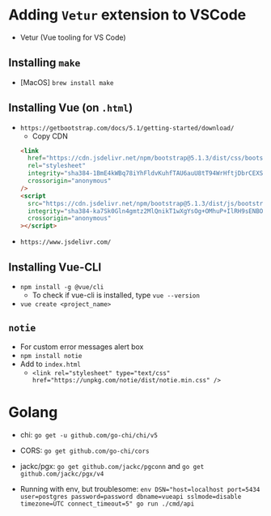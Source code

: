 # Adding `Vetur` extension to VSCode

- Vetur (Vue tooling for VS Code)

## Installing `make`

- [MacOS] `brew install make`

## Installing Vue (on `.html`)

- `https://getbootstrap.com/docs/5.1/getting-started/download/`
  - Copy CDN
  ```html
  <link
    href="https://cdn.jsdelivr.net/npm/bootstrap@5.1.3/dist/css/bootstrap.min.css"
    rel="stylesheet"
    integrity="sha384-1BmE4kWBq78iYhFldvKuhfTAU6auU8tT94WrHftjDbrCEXSU1oBoqyl2QvZ6jIW3"
    crossorigin="anonymous"
  />
  <script
    src="https://cdn.jsdelivr.net/npm/bootstrap@5.1.3/dist/js/bootstrap.bundle.min.js"
    integrity="sha384-ka7Sk0Gln4gmtz2MlQnikT1wXgYsOg+OMhuP+IlRH9sENBO0LRn5q+8nbTov4+1p"
    crossorigin="anonymous"
  ></script>
  ```
- `https://www.jsdelivr.com/`

## Installing Vue-CLI

- `npm install -g @vue/cli`
  - To check if vue-cli is installed, type `vue --version`
- `vue create <project_name>`

## `notie`

- For custom error messages alert box
- `npm install notie`
- Add to `index.html`
  - `<link rel="stylesheet" type="text/css" href="https://unpkg.com/notie/dist/notie.min.css" />`

# Golang

- chi: `go get -u github.com/go-chi/chi/v5`
- CORS: `go get github.com/go-chi/cors`
- jackc/pgx: `go get github.com/jackc/pgconn` and `go get github.com/jackc/pgx/v4`

- Running with env, but troublesome: `env DSN="host=localhost port=5434 user=postgres password=password dbname=vueapi sslmode=disable timezone=UTC connect_timeout=5" go run ./cmd/api`
